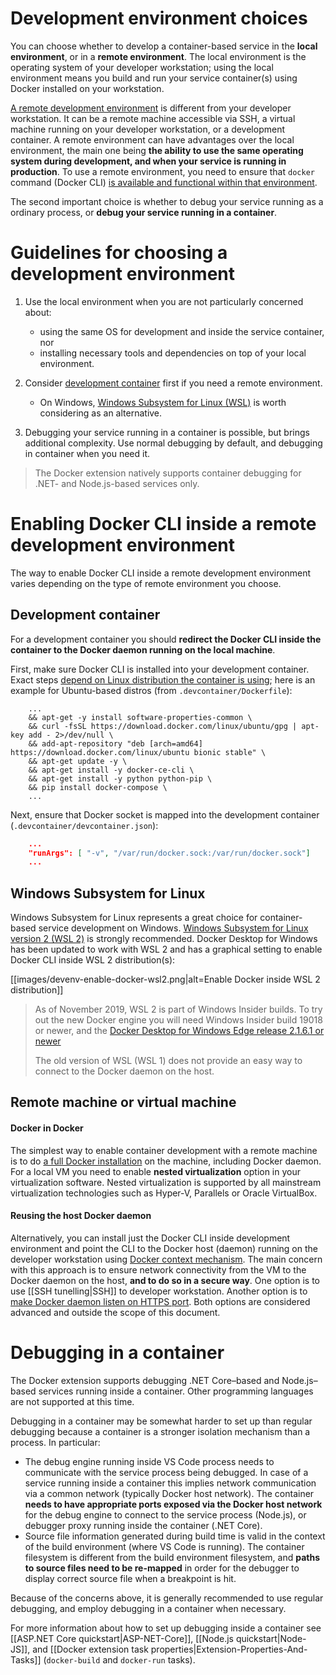 # Development environment choices

You can choose whether to develop a container-based service in the **local environment**, or in a **remote environment**. The local environment is the operating system of your developer workstation; using the local environment means you build and run your service container(s) using Docker installed on your workstation. 

[A remote development environment](https://code.visualstudio.com/docs/remote/remote-overview) is different from your developer workstation. It can be a remote machine accessible via SSH, a virtual machine running on your developer workstation, or a development container. A remote environment can have advantages over the local environment, the main one being **the ability to use the same operating system during development, and when your service is running in production**. To use a remote environment, you need to ensure that `docker` command (Docker CLI) [is available and functional within that environment](#enabling-docker-cli-inside-a-development-environment).

The second important choice is whether to debug your service running as a ordinary process, or **debug your service running in a container**.

# Guidelines for choosing a development environment
1. Use the local environment when you are not particularly concerned about:
   - using the same OS for development and inside the service container, nor 
   - installing necessary tools and dependencies on top of your local environment.

1. Consider [development container](https://code.visualstudio.com/docs/remote/containers) first if you need a remote environment.
    - On Windows, [Windows Subsystem for Linux (WSL)](#windows-subsystem-for-linux) is worth considering as an alternative.

1. Debugging your service running in a container is possible, but brings additional complexity. Use normal debugging by default, and debugging in container when you need it. 

> The Docker extension natively supports container debugging for .NET- and Node.js-based services only.

# Enabling Docker CLI inside a remote development environment

The way to enable Docker CLI inside a remote development environment varies depending on the type of remote environment you choose.

## Development container
For a development container you should **redirect the Docker CLI inside the container to the Docker daemon running on the local machine**.

First, make sure Docker CLI is installed into your development container. Exact steps [depend on Linux distribution the container is using](https://docs.docker.com/install/); here is an example for Ubuntu-based distros (from `.devcontainer/Dockerfile`):

```
    ...
    && apt-get -y install software-properties-common \
    && curl -fsSL https://download.docker.com/linux/ubuntu/gpg | apt-key add - 2>/dev/null \
    && add-apt-repository "deb [arch=amd64] https://download.docker.com/linux/ubuntu bionic stable" \
    && apt-get update -y \
    && apt-get install -y docker-ce-cli \
    && apt-get install -y python python-pip \
    && pip install docker-compose \
    ...
```

Next, ensure that Docker socket is mapped into the development container (`.devcontainer/devcontainer.json`):

```json
    ...
    "runArgs": [ "-v", "/var/run/docker.sock:/var/run/docker.sock"]
    ...
```

## Windows Subsystem for Linux

Windows Subsystem for Linux represents a great choice for container-based service development on Windows. [Windows Subsystem for Linux version 2 (WSL 2)](https://docs.microsoft.com/windows/wsl/wsl2-index) is strongly recommended. Docker Desktop for Windows has been updated to work with WSL 2 and has a graphical setting to enable Docker CLI inside WSL 2 distribution(s):

[[images/devenv-enable-docker-wsl2.png|alt=Enable Docker inside WSL 2 distribution]]

> As of November 2019, WSL 2 is part of Windows Insider builds. To try out the new Docker engine you will need  Windows Insider build 19018 or newer, and the [Docker Desktop for Windows Edge release 2.1.6.1 or newer](https://docs.docker.com/docker-for-windows/edge-release-notes/)
>
> The old version of WSL (WSL 1) does not provide an easy way to connect to the Docker daemon on the host.

## Remote machine or virtual machine

#### Docker in Docker
The simplest way to enable container development with a remote machine is to do [a full Docker installation](https://docs.docker.com/install/) on the machine, including Docker daemon. For a local VM you need to enable **nested virtualization** option in your virtualization software. Nested virtualization is supported by all mainstream virtualization technologies such as Hyper-V, Parallels or Oracle VirtualBox.

#### Reusing the host Docker daemon
Alternatively, you can install just the Docker CLI inside development environment and point the CLI to the Docker host (daemon) running on the developer workstation using [Docker context mechanism](https://docs.docker.com/engine/context/working-with-contexts/). The main concern with this approach is to ensure network connectivity from the VM to the Docker daemon on the host, **and to do so in a secure way**. One option is to use [[SSH tunelling|SSH]] to developer workstation. Another option is to [make Docker daemon listen on HTTPS port](https://docs.docker.com/engine/security/https/). Both options are considered advanced and outside the scope of this document.


# Debugging in a container

The Docker extension supports debugging .NET Core&ndash;based and Node.js&ndash;based services running inside a container. Other programming languages are not supported at this time.

Debugging in a container may be somewhat harder to set up than regular debugging because a container is a stronger isolation mechanism than a process. In particular:

- The debug engine running inside VS Code process needs to communicate with the service process being debugged. In case of a service running inside a container this implies network communication via a common network (typically Docker host network). The container **needs to have appropriate ports exposed via the Docker host network** for the debug engine to connect to the service process (Node.js), or debugger proxy running inside the container (.NET Core).
- Source file information generated during build time is valid in the context of the build environment (where VS Code is running). The container filesystem is different from the build environment filesystem, and **paths to source files need to be re-mapped** in order for the debugger to display correct source file when a breakpoint is hit.

Because of the concerns above, it is generally recommended to use regular debugging, and employ debugging in a container when necessary.

For more information about how to set up debugging inside a container see [[ASP.NET Core quickstart|ASP-NET-Core]], [[Node.js quickstart|Node-JS]], and [[Docker extension task properties|Extension-Properties-And-Tasks]] (`docker-build` and `docker-run` tasks).
